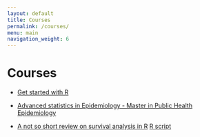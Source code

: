 ```yaml
---
layout: default
title: Courses
permalink: /courses/
menu: main
navigation_weight: 6
---
```


Courses
=====================


- [Get started with R](/courses/getStartedR.html)

- [Advanced statistics in Epidemiology - Master in Public Health Epidemiology]()

- [A not so short review on survival analysis in R](http://rpubs.com/alecri/258589)        [R script](alecri.github.io/downloads/review_survival.R)
